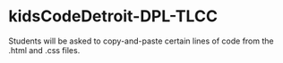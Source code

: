 # kidsCodeDetroit-DPL-TLCC
Students will be asked to copy-and-paste certain lines of code from the .html and .css files.

